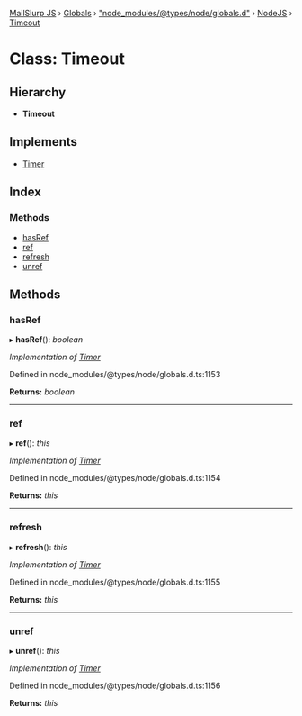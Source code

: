 [MailSlurp JS](../README.md) › [Globals](../globals.md) › ["node_modules/@types/node/globals.d"](../modules/_node_modules__types_node_globals_d_.md) › [NodeJS](../modules/_node_modules__types_node_globals_d_.nodejs.md) › [Timeout](_node_modules__types_node_globals_d_.nodejs.timeout.md)

# Class: Timeout

## Hierarchy

* **Timeout**

## Implements

* [Timer](../interfaces/_node_modules__types_node_globals_d_.nodejs.timer.md)

## Index

### Methods

* [hasRef](_node_modules__types_node_globals_d_.nodejs.timeout.md#hasref)
* [ref](_node_modules__types_node_globals_d_.nodejs.timeout.md#ref)
* [refresh](_node_modules__types_node_globals_d_.nodejs.timeout.md#refresh)
* [unref](_node_modules__types_node_globals_d_.nodejs.timeout.md#unref)

## Methods

###  hasRef

▸ **hasRef**(): *boolean*

*Implementation of [Timer](../interfaces/_node_modules__types_node_globals_d_.nodejs.timer.md)*

Defined in node_modules/@types/node/globals.d.ts:1153

**Returns:** *boolean*

___

###  ref

▸ **ref**(): *this*

*Implementation of [Timer](../interfaces/_node_modules__types_node_globals_d_.nodejs.timer.md)*

Defined in node_modules/@types/node/globals.d.ts:1154

**Returns:** *this*

___

###  refresh

▸ **refresh**(): *this*

*Implementation of [Timer](../interfaces/_node_modules__types_node_globals_d_.nodejs.timer.md)*

Defined in node_modules/@types/node/globals.d.ts:1155

**Returns:** *this*

___

###  unref

▸ **unref**(): *this*

*Implementation of [Timer](../interfaces/_node_modules__types_node_globals_d_.nodejs.timer.md)*

Defined in node_modules/@types/node/globals.d.ts:1156

**Returns:** *this*
